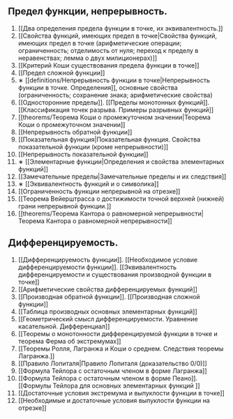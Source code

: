 ## Предел функции, непрерывность. 
1. [[Два определения предела функции в точке, их эквивалентность.]]
2. [[Свойства функций, имеющих предел в точке|Свойства функций, имеющих предел в точке (арифметические операции; ограниченность; отделимость от нуля; переход к пределу в неравенствах; лемма о двух милиционерах)]]
3. [[Критерий Коши существования предела функции в точке]]
4. [[Предел сложной функции]]
5. ∗ [[definitions/Непрерывность функции в точке|Непрерывность функции в точке. Определения]], основные свойства (ограниченность; сохранение знака; арифметические свойства)
6. [[Односторонние пределы]]. [[Пределы монотонных функций]]. [[Классификация точек разрыва. Примеры разрывных функций]]
7. [[theorems/Теорема Коши о промежуточном значении|Теорема Коши о промежуточном значении]]
8. [[Непрерывность обратной функции]]
9. [[Показательная функция|Показательная функция. Свойства показательной функции (кроме непрерывности)]] 
10. [[Непрерывность показательной функции]]
11. ∗ [[Элементарные функции|Определения и свойства элементарных функций]]
12. [[Замечательные пределы|Замечательные пределы и их следствия]]
13. ∗ [[Эквивалентность функций и o символика]] 
14. [[Ограниченность функции непрерывной на отрезке]]
15. [[Теорема Вейерштрасса о достижимости точной верхней (нижней) грани непрерывной функции.]]
16. [[theorems/Теорема Кантора о равномерной непрерывности|Теорема Кантора о равномерной непрерывности]]
## Дифференцируемость. 
1. [[Дифференцируемость функции]]. [[Необходимое условие дифференцируемости функции]]. [[Эквивалентность дифференцируемости и существования производной функции в точке]]
2. [[Арифметические свойства дифференцируемых функций]]
3. [[Производная обратной функции]]. [[Производная сложной функции]]
4. [[Таблица производных основных элементарных функций]]
5. [[Геометрический смысл дифференцируемости. Уравнение касательной. Дифференциал]]
6. [[Теоремы о монотонности дифференцируемой функции в точке и теорема Ферма об экстремумах]]
7. [[Теоремы Ролля, Лагранжа и Коши о среднем. Следствия теоремы Лагранжа.]]
8. [[Правило Лопиталя|Правило Лопиталя (доказательство 0/0)]]
9. [[Формула Тейлора с остаточным членом в форме Лагранжа]]
10. [[Формула Тейлора с остаточным членом в форме Пеано]]. [[Формулы Тейлора для основных элементарных функций ]]
11. [[Достаточные условия экстремума и выпуклости функции в точке]]
12. [[Необходимые и достаточные условия выпуклости функции на отрезке]]
